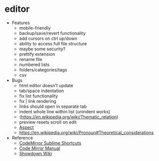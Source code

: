 # editor
+ Features
	+ mobile-friendly
	+ backup/save/revert functionality
	+ add cursors on ctrl up/down
	+ ability to access full file structure
	+ maybe some security? 
	+ prettify extension
	+ rename file
	+ numbered lists
	+ folders/categories/tags
	+ csv
+ Bugs
	+ html editor doesn't update
	+ tab/space indentation
	+ fix list functionality
	+ fix | link rendering
	+ links should open in separate tab
	+ indent whole line within list (unindent works)
	+ (https://en.wikipedia.org/wiki/Thematic_relation)
	+ preview resets scroll on edit
	+ [Aspect](https://en.wikipedia.org/wiki/Grammatical_aspect)
	+ https://en.wikipedia.org/wiki/Pronoun#Theoretical_considerations
+ Reference
	+ [CodeMirror Sublime Shortcuts](http://codemirror.net/demo/sublime.html)
	+ [Code Mirror Manual](https://codemirror.net/doc/manual.html)
	+ [Showdown Wiki](https://github.com/showdownjs/showdown/wiki)
